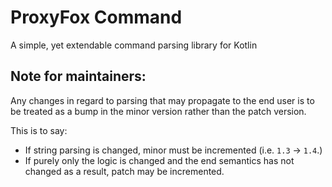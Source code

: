 # ProxyFox Command

A simple, yet extendable command parsing library for Kotlin

## Note for maintainers:

Any changes in regard to parsing that may propagate to the end user is to be treated as a bump in the minor version
rather than the patch version.

This is to say:

- If string parsing is changed, minor must be incremented (i.e. `1.3` -> `1.4`.)
- If purely only the logic is changed and the end semantics has not changed as a result, patch may be incremented.